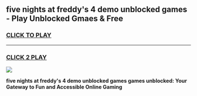
## five nights at freddy's 4 demo unblocked games - Play Unblocked Gmaes & Free
<h3>
<a href="https://premium.freeplayer.one?title=five_nights_at_freddy's_4_demo_unblocked_games&ref=20F">CLICK TO PLAY</a></h3>
<hr>

<h3>
<a href="https://premium.freeplayer.one?title=five_nights_at_freddy's_4_demo_unblocked_games&ref=20F">CLICK 2 PLAY</a>
  
</h3>

<a href="https://premium.freeplayer.one?title=five_nights_at_freddy's_4_demo_unblocked_games&ref=20F/"><img src="https://clearcache.store/games.png"></a>


**five nights at freddy's 4 demo unblocked games games unblocked: Your Gateway to Fun and Accessible Online Gaming**

